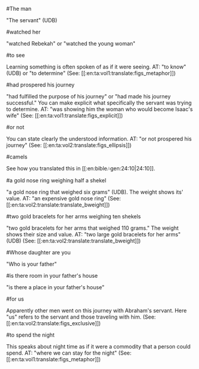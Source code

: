 #The man

"The servant" (UDB)

#watched her

"watched Rebekah" or "watched the young woman"

#to see

Learning something is often spoken of as if it were seeing. AT: "to know" (UDB) or "to determine" (See: [[:en:ta:vol1:translate:figs_metaphor]])

#had prospered his journey

"had fulfilled the purpose of his journey" or "had made his journey successful." You can make explicit what specifically the servant was trying to determine. AT: "was showing him the woman who would become Isaac's wife" (See: [[:en:ta:vol1:translate:figs_explicit]])

#or not

You can state clearly the understood information. AT: "or not prospered his journey" (See: [[:en:ta:vol2:translate:figs_ellipsis]])

#camels

See how you translated this in [[:en:bible:notes:gen:24:10|24:10]].

#a gold nose ring weighing half a shekel

"a gold nose ring that weighed six grams" (UDB). The weight shows its' value. AT: "an expensive gold nose ring" (See: [[:en:ta:vol2:translate:translate_bweight]])

#two gold bracelets for her arms weighing ten shekels

"two gold bracelets for her arms that weighed 110 grams." The weight shows their size and value. AT: "two large gold bracelets for her arms" (UDB) (See: [[:en:ta:vol2:translate:translate_bweight]])

#Whose daughter are you

"Who is your father"

#is there room in your father's house

"is there a place in your father's house"

#for us

Apparently other men went on this journey with Abraham's servant. Here "us" refers to the servant and those traveling with him. (See: [[:en:ta:vol2:translate:figs_exclusive]])

#to spend the night

This speaks about night time as if it were a commodity that a person could spend. AT: "where we can stay for the night" (See: [[:en:ta:vol1:translate:figs_metaphor]])